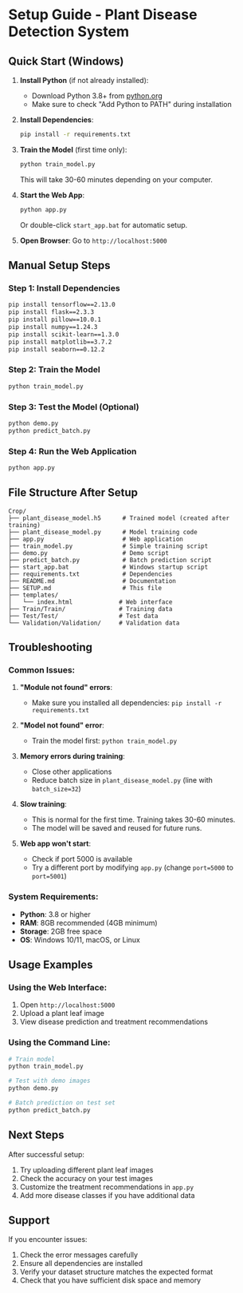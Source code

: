 # Setup Guide - Plant Disease Detection System

## Quick Start (Windows)

1. **Install Python** (if not already installed):
   - Download Python 3.8+ from [python.org](https://python.org)
   - Make sure to check "Add Python to PATH" during installation

2. **Install Dependencies**:
   ```cmd
   pip install -r requirements.txt
   ```

3. **Train the Model** (first time only):
   ```cmd
   python train_model.py
   ```
   This will take 30-60 minutes depending on your computer.

4. **Start the Web App**:
   ```cmd
   python app.py
   ```
   Or double-click `start_app.bat` for automatic setup.

5. **Open Browser**: Go to `http://localhost:5000`

## Manual Setup Steps

### Step 1: Install Dependencies
```bash
pip install tensorflow==2.13.0
pip install flask==2.3.3
pip install pillow==10.0.1
pip install numpy==1.24.3
pip install scikit-learn==1.3.0
pip install matplotlib==3.7.2
pip install seaborn==0.12.2
```

### Step 2: Train the Model
```bash
python train_model.py
```

### Step 3: Test the Model (Optional)
```bash
python demo.py
python predict_batch.py
```

### Step 4: Run the Web Application
```bash
python app.py
```

## File Structure After Setup

```
Crop/
├── plant_disease_model.h5      # Trained model (created after training)
├── plant_disease_model.py      # Model training code
├── app.py                      # Web application
├── train_model.py              # Simple training script
├── demo.py                     # Demo script
├── predict_batch.py            # Batch prediction script
├── start_app.bat               # Windows startup script
├── requirements.txt            # Dependencies
├── README.md                   # Documentation
├── SETUP.md                    # This file
├── templates/
│   └── index.html             # Web interface
├── Train/Train/               # Training data
├── Test/Test/                 # Test data
└── Validation/Validation/     # Validation data
```

## Troubleshooting

### Common Issues:

1. **"Module not found" errors**:
   - Make sure you installed all dependencies: `pip install -r requirements.txt`

2. **"Model not found" error**:
   - Train the model first: `python train_model.py`

3. **Memory errors during training**:
   - Close other applications
   - Reduce batch size in `plant_disease_model.py` (line with `batch_size=32`)

4. **Slow training**:
   - This is normal for the first time. Training takes 30-60 minutes.
   - The model will be saved and reused for future runs.

5. **Web app won't start**:
   - Check if port 5000 is available
   - Try a different port by modifying `app.py` (change `port=5000` to `port=5001`)

### System Requirements:

- **Python**: 3.8 or higher
- **RAM**: 8GB recommended (4GB minimum)
- **Storage**: 2GB free space
- **OS**: Windows 10/11, macOS, or Linux

## Usage Examples

### Using the Web Interface:
1. Open `http://localhost:5000`
2. Upload a plant leaf image
3. View disease prediction and treatment recommendations

### Using the Command Line:
```bash
# Train model
python train_model.py

# Test with demo images
python demo.py

# Batch prediction on test set
python predict_batch.py
```

## Next Steps

After successful setup:
1. Try uploading different plant leaf images
2. Check the accuracy on your test images
3. Customize the treatment recommendations in `app.py`
4. Add more disease classes if you have additional data

## Support

If you encounter issues:
1. Check the error messages carefully
2. Ensure all dependencies are installed
3. Verify your dataset structure matches the expected format
4. Check that you have sufficient disk space and memory
